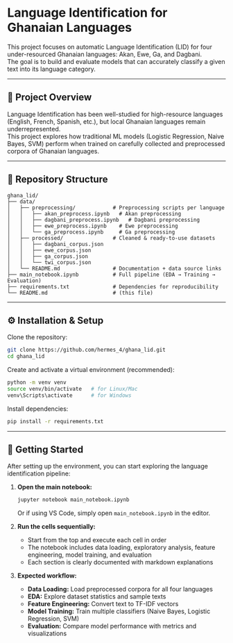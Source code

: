# Language Identification for Ghanaian Languages  

This project focuses on automatic Language Identification (LID) for four under-resourced Ghanaian languages: Akan, Ewe, Ga, and Dagbani.  
The goal is to build and evaluate models that can accurately classify a given text into its language category.  

---

## 📖 Project Overview  
Language Identification has been well-studied for high-resource languages (English, French, Spanish, etc.), but local Ghanaian languages remain underrepresented.  
This project explores how traditional ML models (Logistic Regression, Naive Bayes, SVM) perform when trained on carefully collected and preprocessed corpora of Ghanaian languages.  

---

## 📂 Repository Structure  


```
ghana_lid/
├── data/
│   ├── preprocessing/            # Preprocessing scripts per language
│   │   ├── akan_preprocess.ipynb   # Akan preprocessing
│   │   ├── dagbani_preprocess.ipynb   # Dagbani preprocessing
│   │   ├── ewe_preprocess.ipynb    # Ewe preprocessing
│   │   └── ga_preprocess.ipynb     # Ga preprocessing
│   ├── processed/                # Cleaned & ready-to-use datasets
│   │   ├── dagbani_corpus.json
│   │   ├── ewe_corpus.json
│   │   ├── ga_corpus.json
│   │   └── twi_corpus.json
│   └── README.md                 # Documentation + data source links
├── main_notebook.ipynb           # Full pipeline (EDA → Training → Evaluation)
├── requirements.txt              # Dependencies for reproducibility
└── README.md                     # (this file)

```

---

## ⚙️ Installation & Setup  

Clone the repository:  
```bash
git clone https://github.com/hermes_4/ghana_lid.git
cd ghana_lid
```


Create and activate a virtual environment (recommended):

```bash
python -m venv venv
source venv/bin/activate   # for Linux/Mac
venv\Scripts\activate      # for Windows
```

Install dependencies:

```bash
pip install -r requirements.txt
```

---

## 🚀 Getting Started  

After setting up the environment, you can start exploring the language identification pipeline:

1. **Open the main notebook:**
   ```bash
   jupyter notebook main_notebook.ipynb
   ```
   Or if using VS Code, simply open `main_notebook.ipynb` in the editor.

2. **Run the cells sequentially:**
   - Start from the top and execute each cell in order
   - The notebook includes data loading, exploratory analysis, feature engineering, model training, and evaluation
   - Each section is clearly documented with markdown explanations

3. **Expected workflow:**
   - **Data Loading:** Load preprocessed corpora for all four languages
   - **EDA:** Explore dataset statistics and sample texts
   - **Feature Engineering:** Convert text to TF-IDF vectors
   - **Model Training:** Train multiple classifiers (Naive Bayes, Logistic Regression, SVM)
   - **Evaluation:** Compare model performance with metrics and visualizations





